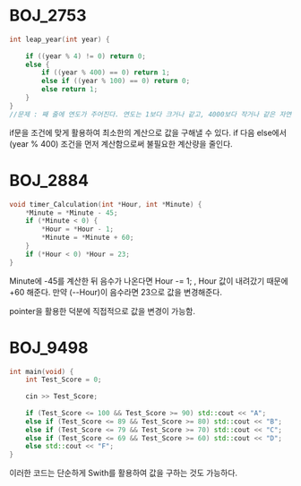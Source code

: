 # BOJ_2753
```c++
int leap_year(int year) {
 
    if ((year % 4) != 0) return 0;
    else {
        if ((year % 400) == 0) return 1;
        else if ((year % 100) == 0) return 0;
        else return 1;
    }
}
//문제 : 째 줄에 연도가 주어진다. 연도는 1보다 크거나 같고, 4000보다 작거나 같은 자연수이다.
```
if문을 조건에 맞게 활용하여 최소한의 계산으로 값을 구해낼 수 있다.
if 다음 else에서 (year % 400) 조건을 먼저 계산함으로써 불필요한 계산량을 줄인다.


# BOJ_2884
```c++
void timer_Calculation(int *Hour, int *Minute) {
	*Minute = *Minute - 45;
	if (*Minute < 0) {
		*Hour = *Hour - 1;
		*Minute = *Minute + 60;
	}
	if (*Hour < 0) *Hour = 23;
}

```
Minute에 -45를 계산한 뒤 음수가 나온다면 Hour -= 1; , Hour 값이 내려갔기 때문에 +60 해준다. 만약 (--Hour)이 음수라면 23으로 값을 변경해준다.

pointer을 활용한 덕분에 직접적으로 값을 변경이 가능함.


# BOJ_9498
```c++
int main(void) {
    int Test_Score = 0;
    
    cin >> Test_Score;
    
    if (Test_Score <= 100 && Test_Score >= 90) std::cout << "A";
    else if (Test_Score <= 89 && Test_Score >= 80) std::cout << "B";
    else if (Test_Score <= 79 && Test_Score >= 70) std::cout << "C";
    else if (Test_Score <= 69 && Test_Score >= 60) std::cout << "D";
    else std::cout << "F";
}
```

이러한 코드는 단순하게 Swith를 활용하여 값을 구하는 것도 가능하다.

